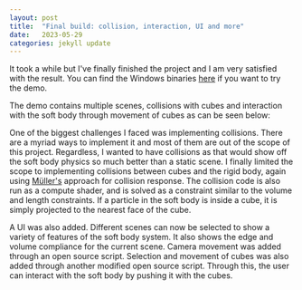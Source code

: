 ```yaml
---
layout: post
title:  "Final build: collision, interaction, UI and more"
date:   2023-05-29
categories: jekyll update
---
```


It took a while but I've finally finished the project and I am very satisfied with the result. You can find the Windows binaries [here](https://github.com/arrebarritra/soft-body-project/releases/tag/alpha) if you want to try the demo.

The demo contains multiple scenes, collisions with cubes and interaction with the soft body through movement of cubes as can be seen below:


One of the biggest challenges I faced was implementing collisions. There are a myriad ways to implement it and most of them are out of the scope of this project. Regardless, I wanted to have collisions as that would show off the soft body physics so much better than a static scene. I finally limited the scope to implementing collisions between cubes and the rigid body, again using [Müller's](https://matthias-research.github.io/pages/publications/posBasedDyn.pdf) approach for collision response. The collision code is also run as a compute shader, and is solved as a constraint similar to the volume and length constraints. If a particle in the soft body is inside a cube, it is simply projected to the nearest face of the cube.

A UI was also added. Different scenes can now be selected to show a variety of features of the soft body system. It also shows the edge and volume compliance for the current scene. Camera movement was added through an open source script. Selection and movement of cubes was also added through another modified open source script. Through this, the user can interact with the soft body by pushing it with the cubes.